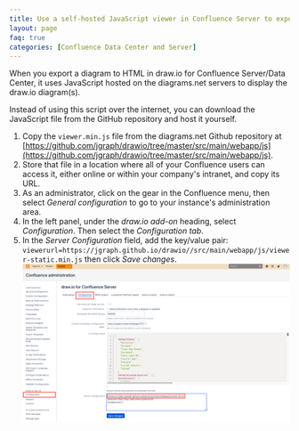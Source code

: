 ```yaml
---
title: Use a self-hosted JavaScript viewer in Confluence Server to export to HTML
layout: page
faq: true
categories: [Confluence Data Center and Server]
---
```


When you export a diagram to HTML in draw.io for Confluence Server/Data Center, it uses JavaScript hosted on the diagrams.net servers to display the draw.io diagram(s).

Instead of using this script over the internet, you can download the JavaScript file from the GitHub repository and host it yourself.

1. Copy the ``viewer.min.js`` file from the diagrams.net Github repository at [https://github.com/jgraph/drawio/tree/master/src/main/webapp/js](https://github.com/jgraph/drawio/tree/master/src/main/webapp/js).
2. Store that file in a location where all of your Confluence users can access it, either online or within your company's intranet, and copy its URL.
3. As an administrator, click on the gear in the Confluence menu, then select _General configuration_ to go to your instance's administration area.
4. In the left panel, under the _draw.io add-on_ heading, select _Configuration_. Then select the _Configuration tab_.
5. In the _Server Configuration_ field, add the key/value pair: ``viewerurl=https://jgraph.github.io/drawio//src/main/webapp/js/viewer-static.min.js`` then click _Save changes_.
<br /><img src="/assets/img/blog/set-javascript-viewer-address-confluence-server.png" style="max-width:100%;height:auto;" alt="Add the URL to your self-hosted JavaScript viewer script to the draw.io Server Configuration field">
